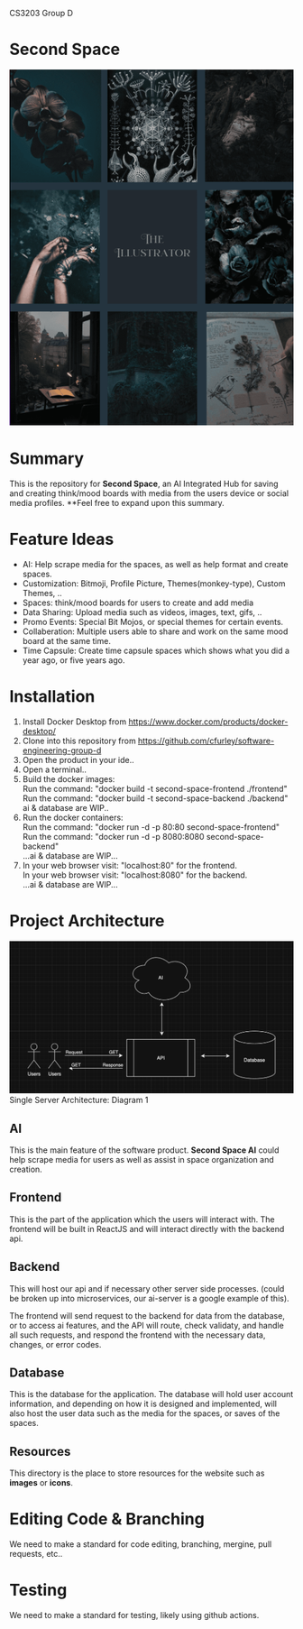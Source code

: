 CS3203 Group D

# Second Space
<img src='./resources/stock_image_01.png'>

# Summary

This is the repository for <b>Second Space</b>, an AI Integrated Hub for saving and creating think/mood boards with media from the users device or social media profiles. **Feel free to expand upon this summary.

# Feature Ideas
* AI: Help scrape media for the spaces, as well as help format and create spaces.
* Customization: Bitmoji, Profile Picture, Themes(monkey-type), Custom Themes, ..
* Spaces: think/mood boards for users to create and add media
* Data Sharing: Upload media such as videos, images, text, gifs, ..
* Promo Events: Special Bit Mojos, or special themes for certain events.
* Collaberation: Multiple users able to share and work on the same mood board at the same time.
* Time Capsule: Create time capsule spaces which shows what you did a year ago, or five years ago.

# Installation
1. Install Docker Desktop from https://www.docker.com/products/docker-desktop/
2. Clone into this repository from https://github.com/cfurley/software-engineering-group-d
3. Open the product in your ide..
4. Open a terminal..
5. Build the docker images:<br>
   Run the command: "docker build -t second-space-frontend ./frontend"<br>
   Run the command: "docker build -t second-space-backend ./backend"<br>
   ai & database are WIP..
6. Run the docker containers:<br>
   Run the command: "docker run -d -p 80:80 second-space-frontend"<br>
   Run the command: "docker run -d -p 8080:8080 second-space-backend"<br>
   ...ai & database are WIP...
7. In your web browser visit: "localhost:80" for the frontend.<br>
   In your web browser visit: "localhost:8080" for the backend.<br>
   ...ai & database are WIP...

# Project Architecture
<img src='./resources/second_space_architecture_01.png' width="720"> <br>
Single Server Architecture: Diagram 1

## AI

This is the main feature of the software product. <b>Second Space AI</b> could help scrape media for users as well as assist in space organization and creation.

## Frontend

This is the part of the application which the users will interact with. The frontend will be built in ReactJS and will interact directly with the backend api.

## Backend

This will host our api and if necessary other server side processes. (could be broken up into microservices, our ai-server is a google example of this).

The frontend will send request to the backend for data from the database, or to access ai features, and the API will route, check validaty, and handle all such requests, and respond the frontend with the necessary data, changes, or error codes.

## Database

This is the database for the application. The database will hold user account information, and depending on how it is designed and implemented, will also host the user data such as the media for the spaces, or saves of the spaces.

## Resources
This directory is the place to store resources for the website such as <b>images</b> or <b>icons</b>.

# Editing Code & Branching

We need to make a standard for code editing, branching, mergine, pull requests, etc..

# Testing

We need to make a standard for testing, likely using github actions.
